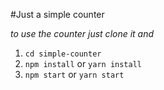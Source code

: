 #Just a simple counter

_to use the counter just clone it and_

1. `cd simple-counter`
2. `npm install` or `yarn install`
3. `npm start` or `yarn start`
